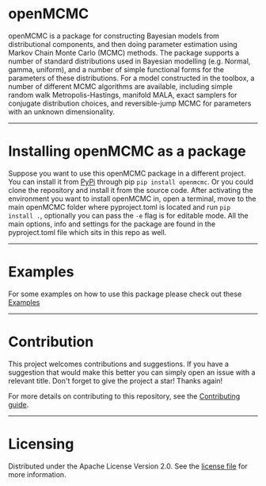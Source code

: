<!--
SPDX-FileCopyrightText: 2024 Shell Global Solutions International B.V. All Rights Reserved.

SPDX-License-Identifier: Apache-2.0
-->

# openMCMC
openMCMC is a package for constructing Bayesian models from distributional components, and then doing parameter 
estimation using Markov Chain Monte Carlo (MCMC) methods. The package supports a number of standard distributions used 
in Bayesian modelling (e.g. Normal, gamma, uniform), and a number of simple functional forms for the parameters of 
these distributions. For a model constructed in the toolbox, a number of different MCMC algorithms are available, 
including simple random walk Metropolis-Hastings, manifold MALA, exact samplers for conjugate distribution choices, 
and reversible-jump MCMC for parameters with an unknown dimensionality.
***

# Installing openMCMC as a package
Suppose you want to use this openMCMC package in a different project.
You can install it from [PyPi](https://pypi.org/project/openmcmc/) through pip 
`pip install openmcmc`.
Or you could clone the repository and install it from the source code. After activating the environment you want to 
install openMCMC in, open a terminal, move to the main openMCMC folder
where pyproject.toml is located and run `pip install .`, optionally you can pass the `-e` flag is for editable mode.
All the main options, info and settings for the package are found in the pyproject.toml file which sits in this repo
as well.

***

# Examples
For some examples on how to use this package please check out these [Examples](https://github.com/sede-open/openMCMC/blob/main/examples)

***
# Contribution
This project welcomes contributions and suggestions. If you have a suggestion that would make this better you can 
simply open an issue with a relevant title. Don't forget to give the project a star! Thanks again!

For more details on contributing to this repository, see the [Contributing guide](https://github.com/sede-open/openMCMC/blob/main/CONTRIBUTING.md).

***
# Licensing

Distributed under the Apache License Version 2.0. See the [license file](https://github.com/sede-open/openMCMC/blob/main/LICENSE.md) for more information.
